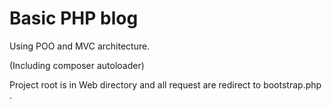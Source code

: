 # Basic PHP blog

Using POO and MVC architecture.

(Including composer autoloader)

Project root is in Web directory and all request are redirect to bootstrap.php .
